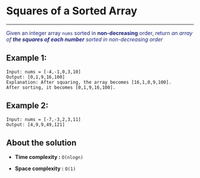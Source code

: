 # Squares of a Sorted Array

---

<font color="#1a237e">

Given an integer array `nums` sorted in **non-decreasing** order, return _an array of **the squares of each number** sorted in non-decreasing order_
</font>

## Example 1:

```
Input: nums = [-4,-1,0,3,10]
Output: [0,1,9,16,100]
Explanation: After squaring, the array becomes [16,1,0,9,100].
After sorting, it becomes [0,1,9,16,100].
```

## Example 2:

```
Input: nums = [-7,-3,2,3,11]
Output: [4,9,9,49,121]
```

## About the solution

- **Time complexity :** `O(nlogn)`

- **Space complexity :** `O(1)`
